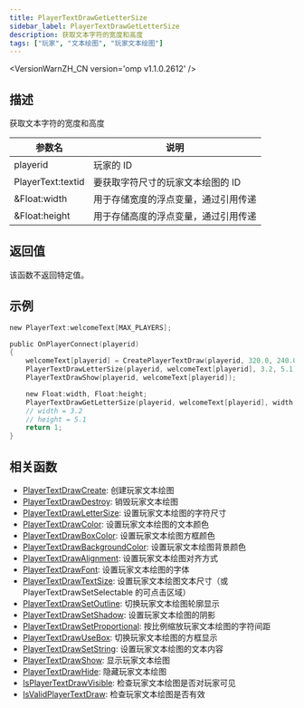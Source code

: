 ```yaml
---
title: PlayerTextDrawGetLetterSize
sidebar_label: PlayerTextDrawGetLetterSize
description: 获取文本字符的宽度和高度
tags: ["玩家", "文本绘图", "玩家文本绘图"]
---
```


<VersionWarnZH_CN version='omp v1.1.0.2612' />

## 描述

获取文本字符的宽度和高度

| 参数名            | 说明                                 |
| ----------------- | ------------------------------------ |
| playerid          | 玩家的 ID                            |
| PlayerText:textid | 要获取字符尺寸的玩家文本绘图的 ID    |
| &Float:width      | 用于存储宽度的浮点变量，通过引用传递 |
| &Float:height     | 用于存储高度的浮点变量，通过引用传递 |

## 返回值

该函数不返回特定值。

## 示例

```c
new PlayerText:welcomeText[MAX_PLAYERS];

public OnPlayerConnect(playerid)
{
    welcomeText[playerid] = CreatePlayerTextDraw(playerid, 320.0, 240.0, "Welcome to my OPEN.MP server");
    PlayerTextDrawLetterSize(playerid, welcomeText[playerid], 3.2, 5.1);
    PlayerTextDrawShow(playerid, welcomeText[playerid]);

    new Float:width, Float:height;
    PlayerTextDrawGetLetterSize(playerid, welcomeText[playerid], width, height);
    // width = 3.2
    // height = 5.1
    return 1;
}
```

## 相关函数

- [PlayerTextDrawCreate](PlayerTextDrawCreate): 创建玩家文本绘图
- [PlayerTextDrawDestroy](PlayerTextDrawDestroy): 销毁玩家文本绘图
- [PlayerTextDrawLetterSize](PlayerTextDrawLetterSize): 设置玩家文本绘图的字符尺寸
- [PlayerTextDrawColor](PlayerTextDrawColor): 设置玩家文本绘图的文本颜色
- [PlayerTextDrawBoxColor](PlayerTextDrawBoxColor): 设置玩家文本绘图方框颜色
- [PlayerTextDrawBackgroundColor](PlayerTextDrawBackgroundColor): 设置玩家文本绘图背景颜色
- [PlayerTextDrawAlignment](PlayerTextDrawAlignment): 设置玩家文本绘图对齐方式
- [PlayerTextDrawFont](PlayerTextDrawFont): 设置玩家文本绘图的字体
- [PlayerTextDrawTextSize](PlayerTextDrawTextSize): 设置玩家文本绘图文本尺寸（或 PlayerTextDrawSetSelectable 的可点击区域）
- [PlayerTextDrawSetOutline](PlayerTextDrawSetOutline): 切换玩家文本绘图轮廓显示
- [PlayerTextDrawSetShadow](PlayerTextDrawSetShadow): 设置玩家文本绘图的阴影
- [PlayerTextDrawSetProportional](PlayerTextDrawSetProportional): 按比例缩放玩家文本绘图的字符间距
- [PlayerTextDrawUseBox](PlayerTextDrawUseBox): 切换玩家文本绘图的方框显示
- [PlayerTextDrawSetString](PlayerTextDrawSetString): 设置玩家文本绘图的文本内容
- [PlayerTextDrawShow](PlayerTextDrawShow): 显示玩家文本绘图
- [PlayerTextDrawHide](PlayerTextDrawHide): 隐藏玩家文本绘图
- [IsPlayerTextDrawVisible](IsPlayerTextDrawVisible): 检查玩家文本绘图是否对玩家可见
- [IsValidPlayerTextDraw](IsValidPlayerTextDraw): 检查玩家文本绘图是否有效
